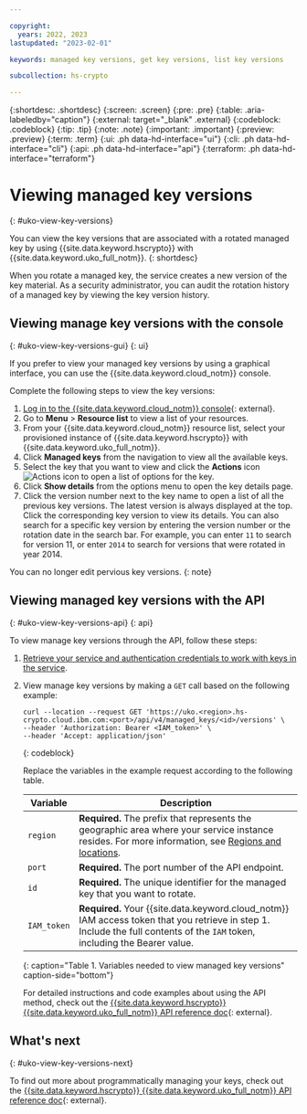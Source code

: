 ```yaml
---

copyright:
  years: 2022, 2023
lastupdated: "2023-02-01"

keywords: managed key versions, get key versions, list key versions

subcollection: hs-crypto

---
```


{:shortdesc: .shortdesc}
{:screen: .screen}
{:pre: .pre}
{:table: .aria-labeledby="caption"}
{:external: target="_blank" .external}
{:codeblock: .codeblock}
{:tip: .tip}
{:note: .note}
{:important: .important}
{:preview: .preview}
{:term: .term}
{:ui: .ph data-hd-interface="ui"}
{:cli: .ph data-hd-interface="cli"}
{:api: .ph data-hd-interface="api"}
{:terraform: .ph data-hd-interface="terraform"}

# Viewing managed key versions
{: #uko-view-key-versions}

You can view the key versions that are associated with a rotated managed key by using {{site.data.keyword.hscrypto}} with {{site.data.keyword.uko_full_notm}}.
{: shortdesc}

When you rotate a managed key, the service creates a new version of the key material. As a security administrator, you can audit the rotation history of a managed key by viewing the key version history. 

## Viewing manage key versions with the console
{: #uko-view-key-versions-gui}
{: ui}

If you prefer to view your managed key versions by using a graphical interface, you can use the {{site.data.keyword.cloud_notm}} console.

Complete the following steps to view the key versions:

1. [Log in to the {{site.data.keyword.cloud_notm}} console](https://cloud.ibm.com/login){: external}.
2. Go to **Menu** &gt; **Resource list** to view a list of your resources.
3. From your {{site.data.keyword.cloud_notm}} resource list, select your provisioned instance of {{site.data.keyword.hscrypto}} with {{site.data.keyword.uko_full_notm}}.
4. Click **Managed keys** from the navigation to view all the available keys.
5. Select the key that you want to view and click the **Actions** icon ![Actions icon](../icons/action-menu-icon.svg "Actions") to open a list of options for the key.
6. Click **Show details** from the options menu to open the key details page.
7. Click the version number next to the key name to open a list of all the previous key versions. The latest version is always displayed at the top. Click the corresponding key version to view its details. You can also search for a specific key version by entering the version number or the rotation date in the search bar. For example, you can enter `11` to search for version 11, or enter `2014` to search for versions that were rotated in year 2014.

You can no longer edit pervious key versions.
{: note}

## Viewing managed key versions with the API
{: #uko-view-key-versions-api}
{: api}

To view manage key versions through the API, follow these steps:

1. [Retrieve your service and authentication credentials to work with keys in the service](/docs/hs-crypto?topic=hs-crypto-set-up-uko-api).
   
2. View manage key versions by making a `GET` call based on the following example:

    ```
    curl --location --request GET 'https://uko.<region>.hs-crypto.cloud.ibm.com:<port>/api/v4/managed_keys/<id>/versions' \
    --header 'Authorization: Bearer <IAM_token>' \
    --header 'Accept: application/json'
    ```
    {: codeblock}

    Replace the variables in the example request according to the following table.

    | Variable | Description |
    | --- | --- |
    | `region` | **Required.** The prefix that represents the geographic area where your service instance resides. For more information, see [Regions and locations](/docs/hs-crypto?topic=hs-crypto-regions). |
    | `port` | **Required.** The port number of the API endpoint. |
    | `id` | **Required.** The unique identifier for the managed key that you want to rotate. |
    | `IAM_token` | **Required.** Your {{site.data.keyword.cloud_notm}} IAM access token that you retrieve in step 1. Include the full contents of the `IAM` token, including the Bearer value. |
    {: caption="Table 1. Variables needed to view managed key versions" caption-side="bottom"}

    For detailed instructions and code examples about using the API method, check out the [{{site.data.keyword.hscrypto}} {{site.data.keyword.uko_full_notm}} API reference doc](/apidocs/uko#list-managed-key-versions){: external}.

## What's next
{: #uko-view-key-versions-next}

To find out more about programmatically managing your keys, check out the [{{site.data.keyword.hscrypto}} {{site.data.keyword.uko_full_notm}} API reference doc](/apidocs/uko){: external}.

